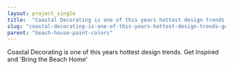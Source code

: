 ```yaml
---
layout: project_single
title:  "Coastal Decorating is one of this years hottest design trends. Get Inspired and 'Bring the Beach Home'"
slug: "coastal-decorating-is-one-of-this-years-hottest-design-trends-get-inspired-and-bring-the"
parent: "beach-house-paint-colors"
---
```

Coastal Decorating is one of this years hottest design trends. Get Inspired and 'Bring the Beach Home'
